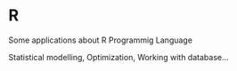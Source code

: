 # R
Some applications about R Programmig Language

Statistical modelling,
Optimization,
Working with database...
